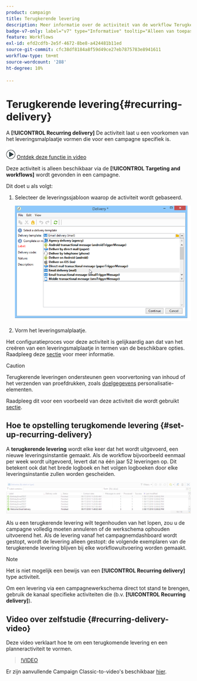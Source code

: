 ```yaml
---
product: campaign
title: Terugkerende levering
description: Meer informatie over de activiteit van de workflow Terugkerende levering
badge-v7-only: label="v7" type="Informative" tooltip="Alleen van toepassing op Campaign Classic v7"
feature: Workflows
exl-id: efd2cdfb-2e5f-4672-8be8-a424481b11ed
source-git-commit: cfc38df8184a8f59d49ce27eb7875783e8941611
workflow-type: tm+mt
source-wordcount: '288'
ht-degree: 10%

---
```


# Terugkerende levering{#recurring-delivery}

A **[!UICONTROL Recurring delivery]** De activiteit laat u een voorkomen van het leveringsmalplaatje vormen die voor een campagne specifiek is.

![](assets/do-not-localize/how-to-video.png) [Ontdek deze functie in video](#recurring-delivery-video)

Deze activiteit is alleen beschikbaar via de **[!UICONTROL Targeting and workflows]** wordt gevonden in een campagne.

Dit doet u als volgt:

1. Selecteer de leveringssjabloon waarop de activiteit wordt gebaseerd.

   ![](assets/recurring_delivery_001.png)

1. Vorm het leveringsmalplaatje.

Het configuratieproces voor deze activiteit is gelijkaardig aan dat van het creëren van een leveringsmalplaatje in termen van de beschikbare opties. Raadpleeg deze [sectie](../../delivery/using/about-templates.md) voor meer informatie.

>[!CAUTION]
>
>Terugkerende leveringen ondersteunen geen voorvertoning van inhoud of het verzenden van proefdrukken, zoals [doelgegevens](../../workflow/using/data-life-cycle.md#target-data) personalisatie-elementen.

Raadpleeg dit voor een voorbeeld van deze activiteit die wordt gebruikt [sectie](sending-a-birthday-email.md#creating-a-recurring-delivery-in-a-targeting-workflow).

## Hoe te opstelling terugkomende levering {#set-up-recurring-delivery}

A **terugkerende levering** wordt elke keer dat het wordt uitgevoerd, een nieuwe leveringsinstantie gemaakt. Als de workflow bijvoorbeeld eenmaal per week wordt uitgevoerd, levert dat na één jaar 52 leveringen op. Dit betekent ook dat het brede logboek en het volgen logboeken door elke leveringsinstantie zullen worden gescheiden.

![Terugkerende levering](assets/delivery_recurring.jpg)

Als u een terugkerende levering wilt tegenhouden van het lopen, zou u de campagne volledig moeten annuleren of de werkschema ophouden uitvoerend het. Als de levering vanaf het campagnemdashboard wordt gestopt, wordt de levering alleen gestopt: de volgende exemplaren van de terugkerende levering blijven bij elke workflowuitvoering worden gemaakt.

>[!NOTE]
>
>Het is niet mogelijk een bewijs van een **[!UICONTROL Recurring delivery]** type activiteit.
> 
>Om een levering via een campagnewerkschema direct tot stand te brengen, gebruik de kanaal specifieke activiteiten die (b.v. **[!UICONTROL Recurring delivery]**).

## Video over zelfstudie {#recurring-delivery-video}

Deze video verklaart hoe te om een terugkomende levering en een planneractiviteit te vormen.

>[!VIDEO](https://video.tv.adobe.com/v/25040?quality=12)

Er zijn aanvullende Campaign Classic-to-video&#39;s beschikbaar [hier](https://experienceleague.adobe.com/docs/campaign-classic-learn/tutorials/overview.html?lang=nl).
